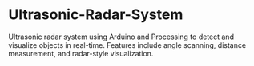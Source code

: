 # Ultrasonic-Radar-System
Ultrasonic radar system using Arduino and Processing to detect and visualize objects in real-time. Features include angle scanning, distance measurement, and radar-style visualization.
